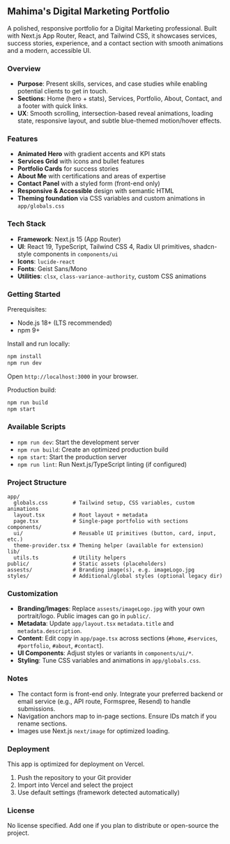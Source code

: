 ## Mahima's Digital Marketing Portfolio

A polished, responsive portfolio for a Digital Marketing professional. Built with Next.js App Router, React, and Tailwind CSS, it showcases services, success stories, experience, and a contact section with smooth animations and a modern, accessible UI.

### Overview
- **Purpose**: Present skills, services, and case studies while enabling potential clients to get in touch.
- **Sections**: Home (hero + stats), Services, Portfolio, About, Contact, and a footer with quick links.
- **UX**: Smooth scrolling, intersection-based reveal animations, loading state, responsive layout, and subtle blue-themed motion/hover effects.

### Features
- **Animated Hero** with gradient accents and KPI stats
- **Services Grid** with icons and bullet features
- **Portfolio Cards** for success stories
- **About Me** with certifications and areas of expertise
- **Contact Panel** with a styled form (front-end only)
- **Responsive & Accessible** design with semantic HTML
- **Theming foundation** via CSS variables and custom animations in `app/globals.css`

### Tech Stack
- **Framework**: Next.js 15 (App Router)
- **UI**: React 19, TypeScript, Tailwind CSS 4, Radix UI primitives, shadcn-style components in `components/ui`
- **Icons**: `lucide-react`
- **Fonts**: Geist Sans/Mono
- **Utilities**: `clsx`, `class-variance-authority`, custom CSS animations

### Getting Started
Prerequisites:
- Node.js 18+ (LTS recommended)
- npm 9+

Install and run locally:
```bash
npm install
npm run dev
```
Open `http://localhost:3000` in your browser.

Production build:
```bash
npm run build
npm start
```

### Available Scripts
- `npm run dev`: Start the development server
- `npm run build`: Create an optimized production build
- `npm start`: Start the production server
- `npm run lint`: Run Next.js/TypeScript linting (if configured)

### Project Structure
```
app/
  globals.css        # Tailwind setup, CSS variables, custom animations
  layout.tsx         # Root layout + metadata
  page.tsx           # Single-page portfolio with sections
components/
  ui/                # Reusable UI primitives (button, card, input, etc.)
  theme-provider.tsx # Theming helper (available for extension)
lib/
  utils.ts           # Utility helpers
public/              # Static assets (placeholders)
assests/             # Branding image(s), e.g. imageLogo.jpg
styles/              # Additional/global styles (optional legacy dir)
```

### Customization
- **Branding/Images**: Replace `assests/imageLogo.jpg` with your own portrait/logo. Public images can go in `public/`.
- **Metadata**: Update `app/layout.tsx` `metadata.title` and `metadata.description`.
- **Content**: Edit copy in `app/page.tsx` across sections (`#home`, `#services`, `#portfolio`, `#about`, `#contact`).
- **UI Components**: Adjust styles or variants in `components/ui/*`.
- **Styling**: Tune CSS variables and animations in `app/globals.css`.

### Notes
- The contact form is front-end only. Integrate your preferred backend or email service (e.g., API route, Formspree, Resend) to handle submissions.
- Navigation anchors map to in-page sections. Ensure IDs match if you rename sections.
- Images use Next.js `next/image` for optimized loading.

### Deployment
This app is optimized for deployment on Vercel.
1) Push the repository to your Git provider
2) Import into Vercel and select the project
3) Use default settings (framework detected automatically)

### License
No license specified. Add one if you plan to distribute or open-source the project.



